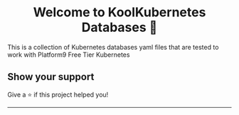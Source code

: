 <h1 align="center">Welcome to KoolKubernetes Databases 👋</h1>

This is a collection of Kubernetes databases yaml files that are tested to work with Platform9 Free Tier Kubernetes

## Show your support

Give a ⭐️ if this project helped you!

***


